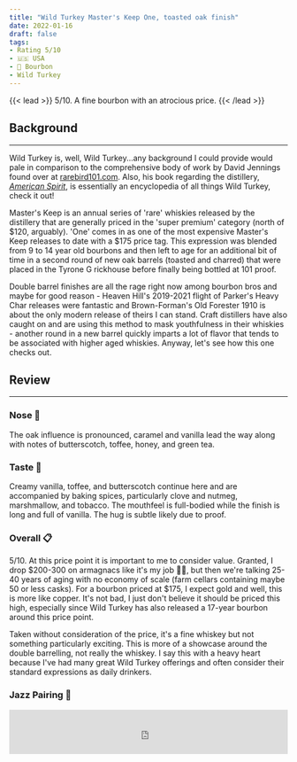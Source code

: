 ```yaml
---
title: "Wild Turkey Master's Keep One, toasted oak finish"
date: 2022-01-16
draft: false
tags: 
- Rating 5/10
- 🇺🇸 USA
- 🌽 Bourbon
- Wild Turkey
---
```


{{< lead >}}
5/10. A fine bourbon with an atrocious price.
{{< /lead >}}

## Background
---
Wild Turkey is, well, Wild Turkey...any background I could provide would pale in comparison to the comprehensive body of work by David Jennings found over at [rarebird101.com](https://rarebird101.com/). Also, his book regarding the distillery, *[American Spirit](https://mascotbooks.com/mascot-marketplace/buy-books/nonfiction/coffee-table/american-spirit-wild-turkey-bourbon-from-ripy-to-russell/)*, is essentially an encyclopedia of all things Wild Turkey, check it out!

Master's Keep is an annual series of 'rare' whiskies released by the distillery that are generally priced in the 'super premium' category (north of $120, arguably). 'One' comes in as one of the most expensive Master's Keep releases to date with a $175 price tag. This expression was blended from 9 to 14 year old bourbons and then left to age for an additional bit of time in a second round of new oak barrels (toasted and charred) that were placed in the Tyrone G rickhouse before finally being bottled at 101 proof. 

Double barrel finishes are all the rage right now among bourbon bros and maybe for good reason - Heaven Hill's 2019-2021 flight of Parker's Heavy Char releases were fantastic and Brown-Forman's Old Forester 1910 is about the only modern release of theirs I can stand. Craft distillers have also caught on and are using this method to mask youthfulness in their whiskies - another round in a new barrel quickly imparts a lot of flavor that tends to be associated with higher aged whiskies. Anyway, let's see how this one checks out.

## Review
---
### Nose :nose:
The oak influence is pronounced, caramel and vanilla lead the way along with notes of 
butterscotch, toffee, honey, and green tea. 

### Taste :tongue:
Creamy vanilla, toffee, and butterscotch continue here and are accompanied by baking spices, particularly clove and nutmeg, marshmallow, and tobacco. The mouthfeel is full-bodied while the finish is long and full of vanilla. The hug is subtle likely due to proof.

### Overall :clipboard:
5/10. At this price point it is important to me to consider value. Granted, I drop $200-300 on armagnacs like it's my job :tipping_hand_man:, but then we're talking 25-40 years of aging with no economy of scale (farm cellars containing maybe 50 or less casks). For a bourbon priced at $175, I expect gold and well, this is more like copper. It's not bad, I just don't believe it should be priced this high, especially since Wild Turkey has also released a 17-year bourbon around this price point. 

Taken without consideration of the price, it's a fine whiskey but not something particularly exciting. This is more of a showcase around the double barrelling, not really the whiskey. I say this with a heavy heart because I've had many great Wild Turkey offerings and often consider their standard expressions as daily drinkers.  

### Jazz Pairing :trumpet:
<iframe src="https://open.spotify.com/embed/track/6NYInW0268sHuxPDhH8pRM?utm_source=generator&theme=0" width="100%" height="80" frameBorder="0" allowfullscreen="" allow="autoplay; clipboard-write; encrypted-media; fullscreen; picture-in-picture"></iframe>